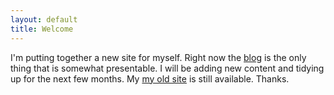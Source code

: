```yaml
---
layout: default
title: Welcome
---
```

I'm putting together a new site for myself. Right now the <a href="/blog">blog</a> is the only thing that is somewhat presentable. I will be adding new content and tidying up for the next few months. My <a href="http://paulmay.org">my old site</a> is still available. Thanks.